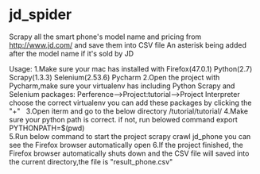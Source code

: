 # jd_spider
Scrapy all the smart phone's model name and pricing from http://www.jd.com/ and save them into CSV file
An asterisk being added after the model name if it's sold by JD 

Usage:
1.Make sure your mac has installed with Firefox(47.0.1) Python(2.7) Scrapy(1.3.3) Selenium(2.53.6) Pycharm
2.Open the project with Pycharm,make sure your virtualenv has including Python Scrapy and Selenium packages:
      Perference-->Project:tutorial-->Project Interpreter 
  choose the correct virtualenv
  you can add these packages by clicking the "+"  
3.Open iterm and go to the below directory
      /tutorial/tutorial/
4.Make sure your python path is correct. if not, run belowed command
      export PYTHONPATH=$(pwd)   
5.Run below command to start the project
      scrapy crawl jd_phone
  you can see the Firefox browser automatically open
6.If the project finished, the Firefox browser automatically shuts down and the CSV file will saved into the current directory,the file is "result_phone.csv"
